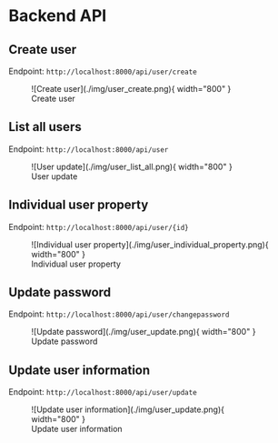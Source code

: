 # Backend API

## Create user

Endpoint: `http://localhost:8000/api/user/create`
<figure markdown>
  ![Create user](./img/user_create.png){ width="800" }
  <figcaption>Create user</figcaption>
</figure>

## List all users

Endpoint: `http://localhost:8000/api/user`
<figure markdown>
  ![User update](./img/user_list_all.png){ width="800" }
  <figcaption>User update</figcaption>
</figure>

## Individual user property

Endpoint: `http://localhost:8000/api/user/{id}`
<figure markdown>
  ![Individual user property](./img/user_individual_property.png){ width="800" }
  <figcaption>Individual user property</figcaption>
</figure>

## Update password

Endpoint: `http://localhost:8000/api/user/changepassword`
<figure markdown>
  ![Update password](./img/user_update.png){ width="800" }
  <figcaption>Update password</figcaption>
</figure>

## Update user information

Endpoint: `http://localhost:8000/api/user/update`
<figure markdown>
  ![Update user information](./img/user_update.png){ width="800" }
  <figcaption>Update user information</figcaption>
</figure>